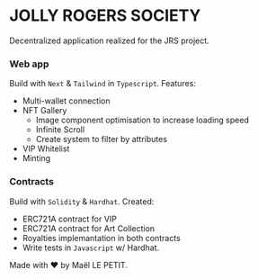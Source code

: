 # JOLLY ROGERS SOCIETY
Decentralized application realized for the JRS project. 

### Web app
Build with `Next` & `Tailwind` in `Typescript`. Features:
* Multi-wallet connection
* NFT Gallery
  - Image component optimisation to increase loading speed
  - Infinite Scroll
  - Create system to filter by attributes
* VIP Whitelist
* Minting

### Contracts
Build with `Solidity` & `Hardhat`. Created:
* ERC721A contract for VIP
* ERC721A contract for Art Collection
* Royalties implemantation in both contracts
* Write tests in `Javascript` w/ Hardhat.

Made with ❤️ by Maël LE PETIT.
